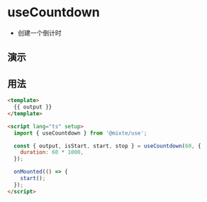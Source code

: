 # useCountdown
- 创建一个倒计时

## 演示

<DemoCard>
  <Demo />
</DemoCard>

## 用法

```html
<template>
  {{ output }}
</template>

<script lang="ts" setup>
  import { useCountdown } from '@mixte/use';

  const { output, isStart, start, stop } = useCountdown(60, {
    duration: 60 * 1000,
  });

  onMounted(() => {
    start();
  });
</script>
```

<script setup>
  import Demo from './demo.vue';
</script>